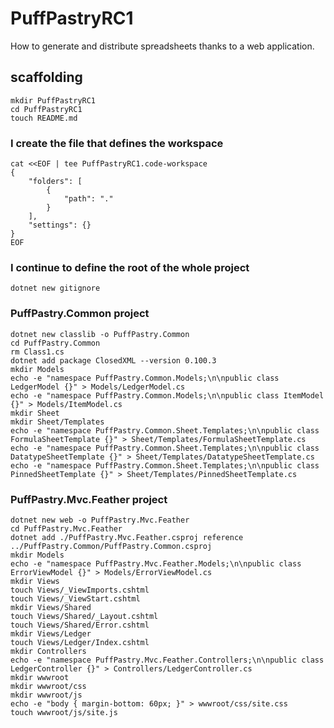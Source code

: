 # PuffPastryRC1

How to generate and distribute spreadsheets thanks to a web application.

## scaffolding

```shell
mkdir PuffPastryRC1
cd PuffPastryRC1
touch README.md
```

### I create the file that defines the workspace

```shell
cat <<EOF | tee PuffPastryRC1.code-workspace
{
	"folders": [
		{
			"path": "."
		}
	],
	"settings": {}
}
EOF
```

### I continue to define the root of the whole project

```shell
dotnet new gitignore
```

### PuffPastry.Common project

```shell
dotnet new classlib -o PuffPastry.Common
cd PuffPastry.Common
rm Class1.cs
dotnet add package ClosedXML --version 0.100.3
mkdir Models
echo -e "namespace PuffPastry.Common.Models;\n\npublic class LedgerModel {}" > Models/LedgerModel.cs
echo -e "namespace PuffPastry.Common.Models;\n\npublic class ItemModel {}" > Models/ItemModel.cs
mkdir Sheet
mkdir Sheet/Templates
echo -e "namespace PuffPastry.Common.Sheet.Templates;\n\npublic class FormulaSheetTemplate {}" > Sheet/Templates/FormulaSheetTemplate.cs
echo -e "namespace PuffPastry.Common.Sheet.Templates;\n\npublic class DatatypeSheetTemplate {}" > Sheet/Templates/DatatypeSheetTemplate.cs
echo -e "namespace PuffPastry.Common.Sheet.Templates;\n\npublic class PinnedSheetTemplate {}" > Sheet/Templates/PinnedSheetTemplate.cs
```

### PuffPastry.Mvc.Feather project

```shell
dotnet new web -o PuffPastry.Mvc.Feather
cd PuffPastry.Mvc.Feather
dotnet add ./PuffPastry.Mvc.Feather.csproj reference ../PuffPastry.Common/PuffPastry.Common.csproj
mkdir Models
echo -e "namespace PuffPastry.Mvc.Feather.Models;\n\npublic class ErrorViewModel {}" > Models/ErrorViewModel.cs
mkdir Views
touch Views/_ViewImports.cshtml
touch Views/_ViewStart.cshtml
mkdir Views/Shared
touch Views/Shared/_Layout.cshtml
touch Views/Shared/Error.cshtml
mkdir Views/Ledger
touch Views/Ledger/Index.cshtml
mkdir Controllers
echo -e "namespace PuffPastry.Mvc.Feather.Controllers;\n\npublic class LedgerController {}" > Controllers/LedgerController.cs
mkdir wwwroot
mkdir wwwroot/css
mkdir wwwroot/js
echo -e "body { margin-bottom: 60px; }" > wwwroot/css/site.css
touch wwwroot/js/site.js
```

